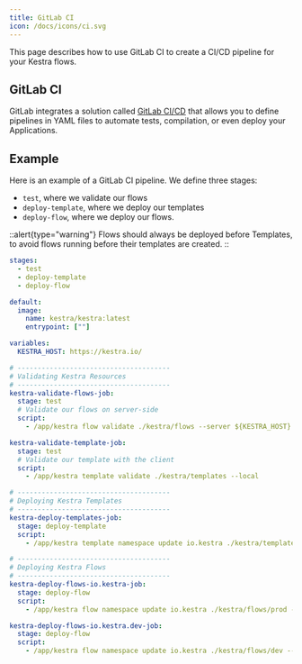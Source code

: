 ```yaml
---
title: GitLab CI
icon: /docs/icons/ci.svg
---
```


This page describes how to use GitLab CI to create a CI/CD pipeline for your Kestra flows.

## GitLab CI

GitLab integrates a solution called [GitLab CI/CD](https://docs.gitlab.com/ee/ci/) that allows you to define pipelines in YAML files to automate tests, compilation, or even deploy your Applications.

## Example

Here is an example of a GitLab CI pipeline. We define three stages:
* `test`, where we validate our flows
* `deploy-template`, where we deploy our templates
* `deploy-flow`, where we deploy our flows.

::alert{type="warning"}
Flows should always be deployed before Templates, to avoid flows running before their templates are created.
::

```yaml
stages:
  - test
  - deploy-template
  - deploy-flow

default:
  image:
    name: kestra/kestra:latest
    entrypoint: [""]

variables:
  KESTRA_HOST: https://kestra.io/

# --------------------------------------
# Validating Kestra Resources
# --------------------------------------
kestra-validate-flows-job:
  stage: test
  # Validate our flows on server-side
  script:
    - /app/kestra flow validate ./kestra/flows --server ${KESTRA_HOST}

kestra-validate-template-job:
  stage: test
  # Validate our template with the client
  script:
    - /app/kestra template validate ./kestra/templates --local

# --------------------------------------
# Deploying Kestra Templates
# --------------------------------------
kestra-deploy-templates-job:
  stage: deploy-template
  script:
    - /app/kestra template namespace update io.kestra ./kestra/templates --server ${KESTRA_HOST}

# --------------------------------------
# Deploying Kestra Flows
# --------------------------------------
kestra-deploy-flows-io.kestra-job:
  stage: deploy-flow
  script:
    - /app/kestra flow namespace update io.kestra ./kestra/flows/prod --server ${KESTRA_HOST}

kestra-deploy-flows-io.kestra.dev-job:
  stage: deploy-flow
  script:
    - /app/kestra flow namespace update io.kestra ./kestra/flows/dev --server ${KESTRA_HOST}
```
